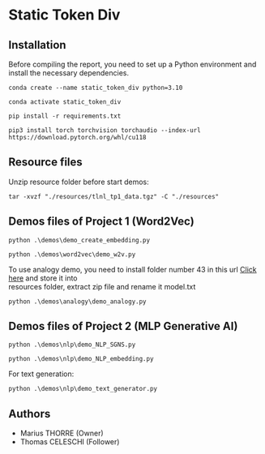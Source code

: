# Static Token Div

## Installation

Before compiling the report, you need to set up a Python environment and install the necessary dependencies.
```shell
conda create --name static_token_div python=3.10
```

```shell
conda activate static_token_div
```

```shell
pip install -r requirements.txt
```

```shell
pip3 install torch torchvision torchaudio --index-url https://download.pytorch.org/whl/cu118
```

## Resource files
Unzip resource folder before start demos:
```shell
tar -xvzf "./resources/tlnl_tp1_data.tgz" -C "./resources"
```


## Demos files of Project 1 (Word2Vec)

```shell
python .\demos\demo_create_embedding.py
```

```shell
python .\demos\word2vec\demo_w2v.py
```
To use analogy demo, you need to install folder number 43 in this url <a href="http://vectors.nlpl.eu/repository" target="_blanck">Click here</a> and store it into <br>
resources folder, extract zip file and rename it model.txt
```shell
python .\demos\analogy\demo_analogy.py
```

## Demos files of Project 2 (MLP Generative AI)

```shell
python .\demos\nlp\demo_NLP_SGNS.py
```

```shell
python .\demos\nlp\demo_NLP_embedding.py
```

For text generation:

```shell
python .\demos\nlp\demo_text_generator.py
```






## Authors

- Marius THORRE (Owner)
- Thomas CELESCHI (Follower)

